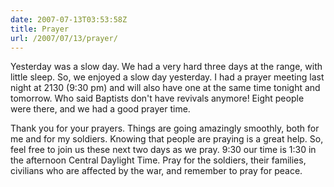 ```yaml
---
date: 2007-07-13T03:53:58Z
title: Prayer
url: /2007/07/13/prayer/
---
```


<p>Yesterday was a slow day. We had a very hard three days at the range, with little sleep. So, we enjoyed a slow day yesterday. I had a prayer meeting last night at 2130 (9:30 pm) and will also have one at the same time tonight and tomorrow. Who said Baptists don't have revivals anymore! Eight people were there, and we had a good prayer time.</p>
<p>Thank you for your prayers. Things are going amazingly smoothly, both for me and for my soldiers. Knowing that people are praying is a great help. So, feel free to join us these next two days as we pray. 9:30 our time is 1:30 in the afternoon Central Daylight Time. Pray for the soldiers, their families, civilians who are affected by the war, and remember to pray for peace.</p>
